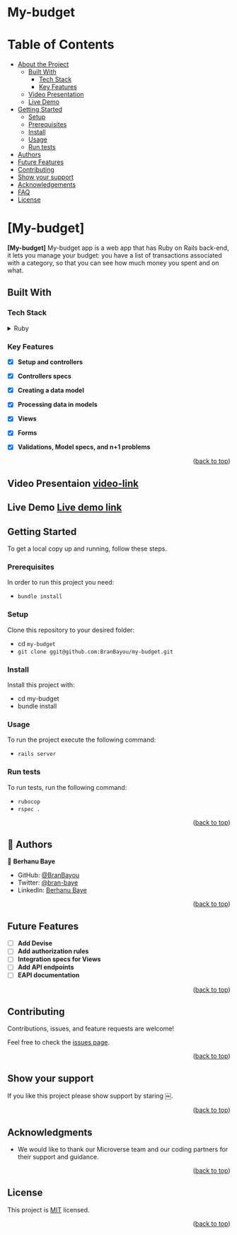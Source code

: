 # My-budget

<a name="readme-top"></a>

# Table of Contents

- [About the Project](#about-project)
  - [Built With](#built-with)
    - [Tech Stack](#tech-stack)
    - [Key Features](#key-features)
  - [Video Presentation](#video-presentation)  
  - [Live Demo](#live-demo)  
- [Getting Started](#getting-started)
  - [Setup](#setup)
  - [Prerequisites](#prerequisites)
  - [Install](#install)
  - [Usage](#usage)
  - [Run tests](#run-tests)
- [Authors](#authors)
- [Future Features](#future-features)
- [Contributing](#contributing)
- [Show your support](#support)
- [Acknowledgements](#acknowledgements)
- [FAQ](#faq)
- [License](#license)

<!-- PROJECT DESCRIPTION -->

# [My-budget] <a name="about-project"></a>

**[My-budget]** My-budget app is a web app that has Ruby on Rails back-end, it lets you manage your budget: you have a list of transactions associated with a category, so that you can see how much money you spent and on what.

## Built With <a name="built-with"></a>

### Tech Stack <a name="tech-stack"></a>

<details>
  <summary>Ruby</summary>
  <ul>
    <li><a>https://www.ruby-lang.org/en/</a></li>
  </ul>
</details>

<!-- Features -->

### Key Features <a name="key-features"></a>

- [x] **Setup and controllers**
- [X] **Controllers specs**
- [X] **Creating a data model**
- [x] **Processing data in models**
- [x] **Views**
- [x] **Forms**
- [x] **Validations, Model specs, and n+1 problems**


<p align="right">(<a href="#readme-top">back to top</a>)</p>

## Video Presentaion <a href="https://www.loom.com/share/61f331921b974c76b0bfd2b6e51b8209?sid=5fa316cc-7bad-4a45-be69-aa8115efdfa3" name="live-demo">video-link</a>

## Live Demo <a href="https://my-budget-hq38.onrender.com" name="live-demo-link">Live demo link</a>

<!-- GETTING STARTED -->

## Getting Started <a name="getting-started"></a>

To get a local copy up and running, follow these steps.

### Prerequisites

In order to run this project you need:

 - `bundle install`

### Setup

Clone this repository to your desired folder:

- cd `my-budget`
- `git clone ggit@github.com:BranBayou/my-budget.git`


### Install

Install this project with:

- cd my-budget
- bundle install

### Usage

To run the project execute the following command:

- `rails server`

### Run tests

To run tests, run the following command:

- `rubocop`
- `rspec .`

<p align="right">(<a href="#readme-top">back to top</a>)</p>

<!-- AUTHORS -->

## 👥 Authors <a name="authors"></a>

👤 **Berhanu Baye**
- GitHub: [@BranBayou](https://github.com/BranBayou)
- Twitter: [@bran-baye](https://twitter.com/bran_baye)
- LinkedIn: [Berhanu Baye](https://www.linkedin.com/in/bran-baye)

<p align="right">(<a href="#readme-top">back to top</a>)</p>

<!-- FUTURE FEATURES -->

## Future Features <a name="future-features"></a>

- [ ] **Add Devise**
- [ ] **Add authorization rules**
- [ ] **Integration specs for Views**
- [ ] **Add API endpoints**
- [ ] **EAPI documentation**

<p align="right">(<a href="#readme-top">back to top</a>)</p>

<!-- CONTRIBUTING -->

## Contributing <a name="contributing"></a>

Contributions, issues, and feature requests are welcome!

Feel free to check the [issues page](hhttps://github.com/BranBayou/my-buget/issues).

<p align="right">(<a href="#readme-top">back to top</a>)</p>

<!-- SUPPORT -->

## Show your support <a name="support"></a>

If you like this project please show support by staring ￼.

<p align="right">(<a href="#readme-top">back to top</a>)</p>

<!-- ACKNOWLEDGEMENTS -->

## Acknowledgments <a name="acknowledgements"></a>

* We would like to thank our Microverse team and our coding partners for their support and guidance.

<p align="right">(<a href="#readme-top">back to top</a>)</p>

<!-- LICENSE -->

## License <a name="license"></a>

This project is [MIT](./LICENSE) licensed.

<p align="right">(<a href="#readme-top">back to top</a>)</p>
